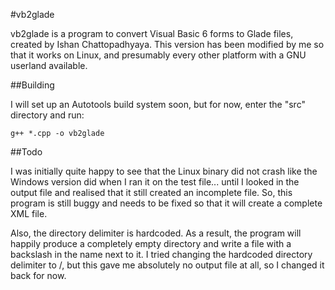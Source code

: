 #vb2glade

vb2glade is a program to convert Visual Basic 6 forms to Glade files, created by
Ishan Chattopadhyaya. This version has been modified by me so that it works on Linux,
and presumably every other platform with a GNU userland available.

##Building

I will set up an Autotools build system soon, but for now, enter the "src" directory
and run:

`g++ *.cpp -o vb2glade`

##Todo

I was initially quite happy to see that the Linux binary did not crash like the Windows
version did when I ran it on the test file... until I looked in the output file and
realised that it still created an incomplete file. So, this program is still buggy and
needs to be fixed so that it will create a complete XML file.

Also, the directory delimiter is hardcoded. As a result, the program will happily produce
a completely empty directory and write a file with a backslash in the name next to it. I
tried changing the hardcoded directory delimiter to /, but this gave me absolutely no
output file at all, so I changed it back for now.
